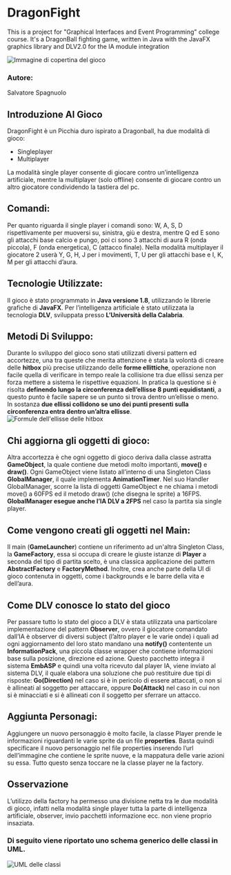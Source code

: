 # DragonFight
This is a project for "Graphical Interfaces and Event Programming" college course. It's a DragonBall fighting game, written in Java with the JavaFX graphics library and DLV2.0 for the IA module integration

![Immagine di copertina del gioco](https://firebasestorage.googleapis.com/v0/b/personal-ee8a6.appspot.com/o/copertina_dragonfight.png?alt=media&token=14de4393-71a4-4f0c-9a6d-330119d2afc8)

### Autore:
Salvatore Spagnuolo

## Introduzione Al Gioco
DragonFight è un Picchia duro ispirato a Dragonball, ha due modalità di gioco:
- Singleplayer
- Multiplayer

La modalità single player consente di giocare contro un’intelligenza artificiale, mentre la multiplayer (solo offline) consente di giocare contro un altro giocatore condividendo la tastiera del pc.

## Comandi:
Per quanto riguarda il single player i comandi sono: W, A, S, D rispettivamente per muoversi su, sinistra, giù e destra, mentre Q ed E sono gli attacchi base calcio e pungo, poi ci sono 3 attacchi di aura R (onda piccola), F (onda energetica), C (attacco finale).
Nella modalità multiplayer il giocatore 2 userà Y, G, H, J per i movimenti, T, U per gli attacchi base e I, K, M per gli attacchi d’aura.

## Tecnologie Utilizzate:
Il gioco è stato programmato in **Java versione 1.8**, utilizzando le librerie grafiche di **JavaFX**.
Per l’intelligenza artificiale è stato utilizzata la tecnologia **DLV**, sviluppata presso **L’Università della Calabria**.

## Metodi Di Sviluppo:
Durante lo sviluppo del gioco sono stati utilizzati diversi pattern ed accortezze, una tra queste che merita attenzione è stata la volontà di creare delle **hitbox** più precise utilizzando delle **forme ellittiche**, operazione non facile quella di verificare in tempo reale la collisione tra due ellissi senza per forza mettere a sistema le rispettive equazioni. In pratica la questione si è risolta **definendo lungo la circonferenza dell’ellisse 8 punti equidistanti**, a questo punto è facile sapere se un punto si trova dentro un’ellisse o meno. In sostanza **due ellissi collidono se uno dei punti presenti sulla circonferenza entra dentro un’altra ellisse**.
![Formule dell'ellisse delle hitbox](https://firebasestorage.googleapis.com/v0/b/personal-ee8a6.appspot.com/o/HitboxEllipse_pages-to-jpg-0001.jpg?alt=media&token=63210eae-64ed-4796-a790-fe3fd676824d)

## Chi aggiorna gli oggetti di gioco:
Altra accortezza è che ogni oggetto di gioco deriva dalla classe astratta **GameObject**, la quale contiene due metodi molto importanti, **move()** e **draw()**. Ogni GameObject viene listato all’interno di una Singleton Class **GlobalManager**, il quale implementa **AnimationTimer**. Nel suo Handler GlobalManager, scorre la lista di oggetti GameObject e ne chiama i metodi move() a 60FPS ed il metodo draw() (che disegna le sprite) a 16FPS. **GlobalManager esegue anche l’IA DLV a 2FPS** nel caso la partita sia single player.

## Come vengono creati gli oggetti nel Main:
Il main (**GameLauncher**) contiene un riferimento ad un'altra Singleton Class, la **GameFactory**, essa si occupa di creare le giuste istanze di **Player** a seconda del tipo di partita scelto, è una classica applicazione dei pattern **AbstractFactory** e **FactoryMethod**.
Inoltre, crea anche parte della UI di gioco contenuta in oggetti, come i backgrounds e le barre della vita e dell’aura.

## Come DLV conosce lo stato del gioco
Per passare tutto lo stato del gioco a DLV è stata utilizzata una particolare implementazione del pattern **Observer**, ovvero il giocatore comandato dall’IA è observer di diversi subject (l’altro player e le varie onde) i quali ad ogni aggiornamento del loro stato mandano una **notify()** contentente un **InformationPack**, una piccola classe wrapper che contiene informazioni base sulla posizione, direzione ed azione. Questo pacchetto integra il sistema **EmbASP** e quindi una volta ricevuto dal player IA, viene inviato al sistema DLV, il quale elabora una soluzione che può restituire due tipi di risposte: **Go(Direction)** nel caso si è in pericolo di essere attaccati, o non si è allineati al soggetto per attaccare, oppure **Do(Attack)** nel caso in cui non si è minacciati e si è allineati con il soggetto per sferrare un attacco.

## Aggiunta Personagi:
Aggiungere un nuovo personaggio è molto facile, la classe Player prende le informazioni riguardanti le varie sprite da un file **properties**. Basta quindi specificare il nuovo personaggio nel file properties inserendo l’url dell’immagine che contiene le sprite nuove, e la mappatura delle varie azioni su essa. Tutto questo senza toccare ne la classe player ne la factory.

## Osservazione
L’utilizzo della factory ha permesso una divisione netta tra le due modalità di gioco, infatti nella modalità single player tutta la parte di intelligenza artificiale, observer, invio pacchetti informazione ecc. non viene proprio insaziata.

### Di seguito viene riportato uno schema generico delle classi in UML.
![UML delle classi](https://firebasestorage.googleapis.com/v0/b/personal-ee8a6.appspot.com/o/DragonFightUML.jpg?alt=media&token=cb9120c2-b987-4064-97e2-10c6147b22c4)
